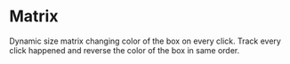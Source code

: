 # Matrix
Dynamic size matrix changing color of the box on every click. Track every click happened and reverse the color of the box in same order.
